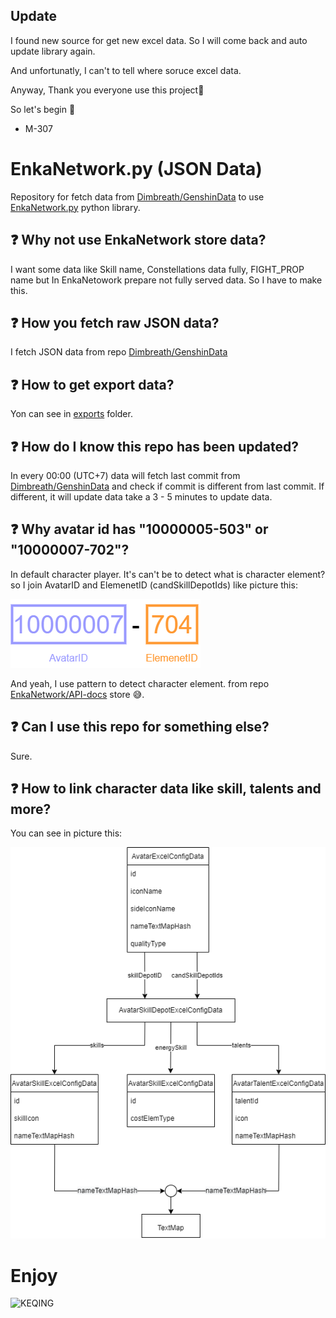 ## Update
I found new source for get new excel data. So I will come back and auto update library again.

And unfortunatly, I can't to tell where soruce excel data.

Anyway, Thank you everyone use this project🙏

So let's begin 🤩

- M-307

# EnkaNetwork.py (JSON Data)
Repository for fetch data from [Dimbreath/GenshinData](https://github.com/Dimbreath/GenshinData) to use [EnkaNetwork.py](https://github.com/mrwan200/EnkaNetwork.py) python library.

## ❓ Why not use EnkaNetwork store data?
I want some data like Skill name, Constellations data fully, FIGHT_PROP name but In EnkaNetowork prepare not fully served data. So I have to make this.

## ❓ How you fetch raw JSON data?
I fetch JSON data from repo [Dimbreath/GenshinData](https://github.com/Dimbreath/GenshinData)

## ❓ How to get export data?
Yon can see in [exports](./exports/) folder.

## ❓ How do I know this repo has been updated?
In every 00:00 (UTC+7) data will fetch last commit from [Dimbreath/GenshinData](https://github.com/Dimbreath/GenshinData) 
and check if commit is different from last commit. If different, it will update data take a 3 - 5 minutes to update data.

## ❓ Why avatar id has "10000005-503" or "10000007-702"?
In default character player. It's can't be to detect what is character element? so I join AvatarID and ElemenetID (candSkillDepotIds) like picture this:

![ID-ELEMENTS](./ID_ELMENTS.png)

And yeah, I use pattern to detect character element. from repo [EnkaNetwork/API-docs](https://github.com/EnkaNetwork/API-docs) store 😅.

## ❓ Can I use this repo for something else?
Sure.

## ❓ How to link character data like skill, talents and more?
You can see in picture this:

![LINKING CHARACTER](./CHARACTERS.png)

# Enjoy
![KEQING](https://c.tenor.com/6pJ6hH78tq8AAAAM/smol-keqing-what.gif)